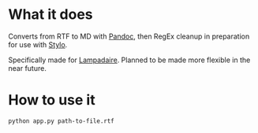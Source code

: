 # What it does

Converts from RTF to MD with [Pandoc](https://github.com/jgm/pandoc), then RegEx cleanup in preparation for use with [Stylo](https://stylo.huma-num.fr).

Specifically made for [Lampadaire](lampadaire.ca). Planned to be made more flexible in the near future.

# How to use it
``python app.py path-to-file.rtf``
